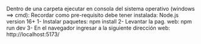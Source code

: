Dentro de una carpeta ejecutar en consola del sistema operativo (windows ==> cmd):
Recordar como pre-requisito debe tener instalada: Node.js version 16+
1- Instalar paquetes:
    npm install
2- Levantar la pag. web:
    npm run dev
3- En el navegador ingresar a la siguiente dirección web:
    http://localhost:5173/
